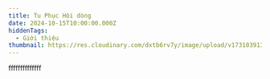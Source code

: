 ```yaml
---
title: Tu Phục Hội dòng
date: 2024-10-15T10:00:00.000Z
hiddenTags:
  - Giới thiệu
thumbnail: https://res.cloudinary.com/dxtb6rv7y/image/upload/v1731039136/gioi_thieu_tu_phuc_hoi_dong_2_gcpwdc.jpg
---
```

ffffffffffffff
